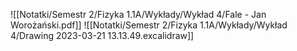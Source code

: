 ![[Notatki/Semestr 2/Fizyka 1.1A/Wykłady/Wykład 4/Fale - Jan Worożański.pdf]]
![[Notatki/Semestr 2/Fizyka 1.1A/Wykłady/Wykład 4/Drawing 2023-03-21 13.13.49.excalidraw]]